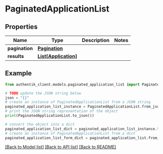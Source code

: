 # PaginatedApplicationList


## Properties

Name | Type | Description | Notes
------------ | ------------- | ------------- | -------------
**pagination** | [**Pagination**](Pagination.md) |  | 
**results** | [**List[Application]**](Application.md) |  | 

## Example

```python
from authentik_client.models.paginated_application_list import PaginatedApplicationList

# TODO update the JSON string below
json = "{}"
# create an instance of PaginatedApplicationList from a JSON string
paginated_application_list_instance = PaginatedApplicationList.from_json(json)
# print the JSON string representation of the object
print(PaginatedApplicationList.to_json())

# convert the object into a dict
paginated_application_list_dict = paginated_application_list_instance.to_dict()
# create an instance of PaginatedApplicationList from a dict
paginated_application_list_form_dict = paginated_application_list.from_dict(paginated_application_list_dict)
```
[[Back to Model list]](../README.md#documentation-for-models) [[Back to API list]](../README.md#documentation-for-api-endpoints) [[Back to README]](../README.md)


